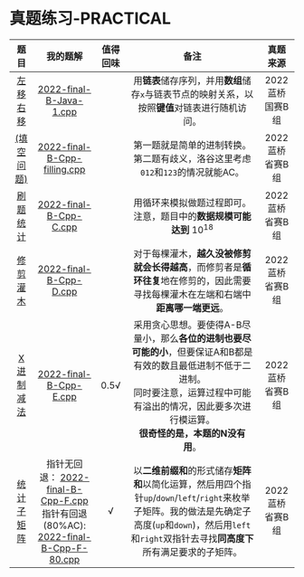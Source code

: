 # 真题练习-PRACTICAL

| 题目 | 我的题解 | 值得回味 | 备注 | 真题来源 |
|:---:|:---:|:---:|:---:|:---:|
|[左移右移](https://www.lanqiao.cn/problems/2219/learning/)|[2022-final-B-Java-1.cpp](./2022-final-B-Java-1.cpp)|  | 用**链表**储存序列，并用**数组**储存`x`与链表节点的映射关系，以按照**键值**对链表进行随机访问。 | 2022蓝桥国赛B组 |
|[(填空问题)](https://www.luogu.com.cn/problem/P8771)|[2022-final-B-Cpp-filling.cpp](./2022-final-B-Cpp-filling.cpp)|  | 第一题就是简单的进制转换。第二题有歧义，洛谷这里考虑`012`和`123`的情况就能AC。 | 2022蓝桥省赛B组 |
|[刷题统计](https://www.luogu.com.cn/problem/P8780)|[2022-final-B-Cpp-C.cpp](./2022-final-B-Cpp-C.cpp)|  | 用循环来模拟做题过程即可。注意，题目中的**数据规模可能达到** $10^{18}$ | 2022蓝桥省赛B组 |
|[修剪灌木](https://www.luogu.com.cn/problem/P8781)|[2022-final-B-Cpp-D.cpp](./2022-final-B-Cpp-D.cpp)|  | 对于每棵灌木，**越久没被修剪就会长得越高**，而修剪者是**循环往复**地在修剪的，因此需要寻找每棵灌木在左端和右端中**距离哪一端更远**。 | 2022蓝桥省赛B组 |
|[X进制减法](https://www.luogu.com.cn/problem/P8782)|[2022-final-B-Cpp-E.cpp](./2022-final-B-Cpp-E.cpp)| 0.5√ | 采用贪心思想。要使得A-B尽量小，那么**各位的进制也要尽可能的小**，但要保证A和B都是有效的数且最低进制不低于二进制。<br>同时要注意，运算过程中可能有溢出的情况，因此要多次进行模运算。<br>**很奇怪的是，本题的N没有用**。 | 2022蓝桥省赛B组 |
|[统计子矩阵](https://www.luogu.com.cn/problem/P8783)|指针无回退： [2022-final-B-Cpp-F.cpp](./2022-final-B-Cpp-F.cpp) <br> 指针有回退(80%AC): [2022-final-B-Cpp-F-80.cpp](./2022-final-B-Cpp-F-80.cpp)| √ | 以**二维前缀和**的形式储存**矩阵和**以简化运算，然后用四个指针`up`/`down`/`left`/`right`来枚举子矩阵。我的做法是先确定子高度(`up`和`down`)，然后用`left`和`right`双指针去寻找**同高度下**所有满足要求的子矩阵。 | 2022蓝桥省赛B组 |


